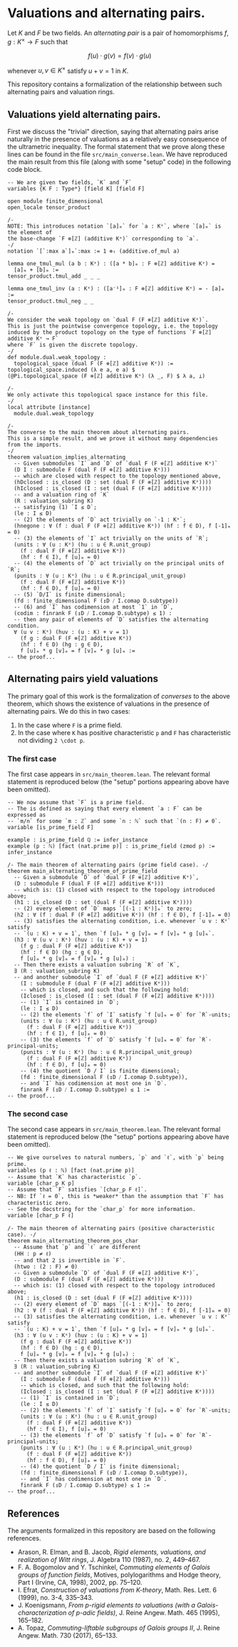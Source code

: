 # Valuations and alternating pairs.

Let $K$ and $F$ be two fields.
An *alternating pair* is a pair of homomorphisms $f,g : K^\times \to F$ such that 

$$ f(u) \cdot g(v) = f(v) \cdot g(u) $$ 

whenever $u,v \in K^\times$ satisfy $u + v = 1$ in $K$.

This repository contains a formalization of the relationship between such alternating pairs and valuation rings. 

## Valuations yield alternating pairs.
First we discuss the "trivial" direction, saying that alternating pairs arise naturally in the presence of valuations as a relatively easy consequence of the ultrametric inequality.
The formal statement that we prove along these lines can be found in the file `src/main_converse.lean`.
We have reproduced the main result from this file (along with some "setup" code) in the following code block.

```lean
-- We are given two fields, `K` and `F`
variables {K F : Type*} [field K] [field F] 

open module finite_dimensional 
open_locale tensor_product

/-
NOTE: This introduces notation `[a]ₘ` for `a : Kˣ`, where `[a]ₘ` is the element of
the base-change `F ⊗[ℤ] (additive Kˣ)` corresponding to `a`. 
-/
notation `[`:max a`]ₘ`:max := 1 ⊗ₜ (additive.of_mul a)

lemma one_tmul_mul (a b : Kˣ) : ([a * b]ₘ : F ⊗[ℤ] additive Kˣ) = 
  [a]ₘ + [b]ₘ := 
tensor_product.tmul_add _ _ _

lemma one_tmul_inv (a : Kˣ) : ([a⁻¹]ₘ : F ⊗[ℤ] additive Kˣ) = - [a]ₘ :=
tensor_product.tmul_neg _ _

/-
We consider the weak topology on `dual F (F ⊗[ℤ] additive Kˣ)`. 
This is just the pointwise convergence topology, i.e. the topology
induced by the product topology on the type of functions `F ⊗[ℤ] additive Kˣ → F` 
where `F` is given the discrete topology.
-/
def module.dual.weak_topology : 
  topological_space (dual F (F ⊗[ℤ] additive Kˣ)) := 
topological_space.induced (λ e a, e a) $ 
(@Pi.topological_space (F ⊗[ℤ] additive Kˣ) (λ _, F) $ λ a, ⊥)

/-
We only activate this topological space instance for this file.
-/
local attribute [instance] 
  module.dual.weak_topology

/- 
The converse to the main theorem about alternating pairs. 
This is a simple result, and we prove it without many dependencies from the imports.
-/
theorem valuation_implies_alternating
  -- Given submodules `I` and `D` of `dual F (F ⊗[ℤ] additive Kˣ)` 
  (D I : submodule F (dual F (F ⊗[ℤ] additive Kˣ))) 
  -- which are closed with respect to the topology mentioned above,
  (hDclosed : is_closed (D : set (dual F (F ⊗[ℤ] additive Kˣ))))
  (hIclosed : is_closed (I : set (dual F (F ⊗[ℤ] additive Kˣ))))
  -- and a valuation ring of `K`
  (R : valuation_subring K)
  -- satisfying (1) `I ≤ D`;
  (le : I ≤ D)
  -- (2) the elements of `D` act trivially on `-1 : Kˣ`;
  (hnegone : ∀ (f : dual F (F ⊗[ℤ] additive Kˣ)) (hf : f ∈ D), f [-1]ₘ = 0) 
  -- (3) the elements of `I` act trivially on the units of `R`;
  (units : ∀ (u : Kˣ) (hu : u ∈ R.unit_group) 
    (f : dual F (F ⊗[ℤ] additive Kˣ))
    (hf : f ∈ I), f [u]ₘ = 0)
  -- (4) the elements of `D` act trivially on the principal units of `R`;
  (punits : ∀ (u : Kˣ) (hu : u ∈ R.principal_unit_group) 
    (f : dual F (F ⊗[ℤ] additive Kˣ))
    (hf : f ∈ D), f [u]ₘ = 0)
  -- (5) `D/I` is finite dimensional;
  (fd : finite_dimensional F (↥D ⧸ I.comap D.subtype))
  -- (6) and `I` has codimension at most `1` in `D`,
  (codim : finrank F (↥D ⧸ I.comap D.subtype) ≤ 1) :
  -- then any pair of elements of `D` satisfies the alternating condition.
  ∀ (u v : Kˣ) (huv : (u : K) + v = 1) 
    (f g : dual F (F ⊗[ℤ] additive Kˣ))
    (hf : f ∈ D) (hg : g ∈ D), 
    f [u]ₘ * g [v]ₘ = f [v]ₘ * g [u]ₘ := 
-- the proof...
```

## Alternating pairs yield valuations

The primary goal of this work is the formalization of *converses* to the above theorem, which shows the existence of valuations in the presence of alternating pairs.
We do this in two cases:
1. In the case where `F` is a prime field.
2. In the case where `K` has positive characteristic `p` and `F` has characteristic not dividing `2 \cdot p`. 

### The first case
The first case appears in `src/main_theorem.lean`. 
The relevant formal statement is reproduced below (the "setup" portions appearing above have been omitted).
```lean
-- We now assume that `F` is a prime field.
-- The is defined as saying that every element `a : F` can be expressed as 
-- `m/n` for some `m : ℤ` and some `n : ℕ` such that `(n : F) ≠ 0`.
variable [is_prime_field F]

example : is_prime_field ℚ := infer_instance
example (p : ℕ) [fact (nat.prime p)] : is_prime_field (zmod p) := infer_instance

/- The main theorem of alternating pairs (prime field case). -/
theorem main_alternating_theorem_of_prime_field
  -- Given a submodule `D` of `dual F (F ⊗[ℤ] additive Kˣ)`,
  (D : submodule F (dual F (F ⊗[ℤ] additive Kˣ))) 
  -- which is: (1) closed with respect to the topology introduced above; 
  (h1 : is_closed (D : set (dual F (F ⊗[ℤ] additive Kˣ))))
  -- (2) every element of `D` maps `[(-1 : Kˣ)]ₘ` to zero;
  (h2 : ∀ (f : dual F (F ⊗[ℤ] additive Kˣ)) (hf : f ∈ D), f [-1]ₘ = 0) 
  -- (3) satisfies the alternating condition, i.e. whenever `u v : Kˣ` satisfy
  -- `(u : K) + v = 1`, then `f [u]ₘ * g [v]ₘ = f [v]ₘ * g [u]ₘ`.
  (h3 : ∀ (u v : Kˣ) (huv : (u : K) + v = 1) 
    (f g : dual F (F ⊗[ℤ] additive Kˣ))
    (hf : f ∈ D) (hg : g ∈ D), 
    f [u]ₘ * g [v]ₘ = f [v]ₘ * g [u]ₘ) : 
  -- Then there exists a valuation subring `R` of `K`, 
  ∃ (R : valuation_subring K)
  -- and another submodule `I` of `dual F (F ⊗[ℤ] additive Kˣ)` 
    (I : submodule F (dual F (F ⊗[ℤ] additive Kˣ)))
    -- which is closed, and such that the following hold:
    (Iclosed : is_closed (I : set (dual F (F ⊗[ℤ] additive Kˣ))))
    -- (1) `I` is contained in `D`;
    (le : I ≤ D)
    -- (2) the elements `f` of `I` satisfy `f [u]ₘ = 0` for `R`-units;
    (units : ∀ (u : Kˣ) (hu : u ∈ R.unit_group) 
      (f : dual F (F ⊗[ℤ] additive Kˣ))
      (hf : f ∈ I), f [u]ₘ = 0)
    -- (3) the elements `f` of `D` satisfy `f [u]ₘ = 0` for `R`-principal-units;
    (punits : ∀ (u : Kˣ) (hu : u ∈ R.principal_unit_group) 
      (f : dual F (F ⊗[ℤ] additive Kˣ))
      (hf : f ∈ D), f [u]ₘ = 0)
    -- (4) the quotient `D / I` is finite dimensional;
    (fd : finite_dimensional F (↥D ⧸ I.comap D.subtype)),
    -- and `I` has codimension at most one in `D`.
    finrank F (↥D ⧸ I.comap D.subtype) ≤ 1 := 
-- the proof...
```

### The second case
The second case appears in `src/main_theorem.lean`. 
The relevant formal statement is reproduced below (the "setup" portions appearing above have been omitted).
```lean
-- We give ourselves to natural numbers, `p` and `ℓ`, with `p` being prime.
variables (p ℓ : ℕ) [fact (nat.prime p)]
-- Assume that `K` has characteristic `p`.
variable [char_p K p]
-- Assume that `F` satisfies `[char_p F ℓ]`.
-- NB: If `ℓ = 0`, this is *weaker* than the assumption that `F` has characteristic zero.
-- See the docstring for the `char_p` for more information.
variable [char_p F ℓ]

/- The main theorem of alternating pairs (positive characteristic case). -/
theorem main_alternating_theorem_pos_char 
  -- Assume that `p` and `ℓ` are different
  (HH : p ≠ ℓ)
  -- and that 2 is invertible in `F`.
  (htwo : (2 : F) ≠ 0)
  -- Given a submodule `D` of `dual F (F ⊗[ℤ] additive Kˣ)`,
  (D : submodule F (dual F (F ⊗[ℤ] additive Kˣ))) 
  -- which is: (1) closed with respect to the topology introduced above; 
  (h1 : is_closed (D : set (dual F (F ⊗[ℤ] additive Kˣ))))
  -- (2) every element of `D` maps `[(-1 : Kˣ)]ₘ` to zero;
  (h2 : ∀ (f : dual F (F ⊗[ℤ] additive Kˣ)) (hf : f ∈ D), f [-1]ₘ = 0) 
  -- (3) satisfies the alternating condition, i.e. whenever `u v : Kˣ` satisfy
  -- `(u : K) + v = 1`, then `f [u]ₘ * g [v]ₘ = f [v]ₘ * g [u]ₘ`.
  (h3 : ∀ (u v : Kˣ) (huv : (u : K) + v = 1) 
    (f g : dual F (F ⊗[ℤ] additive Kˣ))
    (hf : f ∈ D) (hg : g ∈ D), 
    f [u]ₘ * g [v]ₘ = f [v]ₘ * g [u]ₘ) : 
  -- Then there exists a valuation subring `R` of `K`, 
  ∃ (R : valuation_subring K)
  -- and another submodule `I` of `dual F (F ⊗[ℤ] additive Kˣ)` 
    (I : submodule F (dual F (F ⊗[ℤ] additive Kˣ)))
    -- which is closed, and such that the following hold:
    (Iclosed : is_closed (I : set (dual F (F ⊗[ℤ] additive Kˣ))))
    -- (1) `I` is contained in `D`;
    (le : I ≤ D)
    -- (2) the elements `f` of `I` satisfy `f [u]ₘ = 0` for `R`-units;
    (units : ∀ (u : Kˣ) (hu : u ∈ R.unit_group) 
      (f : dual F (F ⊗[ℤ] additive Kˣ))
      (hf : f ∈ I), f [u]ₘ = 0)
    -- (3) the elements `f` of `D` satisfy `f [u]ₘ = 0` for `R`-principal-units;
    (punits : ∀ (u : Kˣ) (hu : u ∈ R.principal_unit_group) 
      (f : dual F (F ⊗[ℤ] additive Kˣ))
      (hf : f ∈ D), f [u]ₘ = 0)
    -- (4) the quotient `D / I` is finite dimensional;
    (fd : finite_dimensional F (↥D ⧸ I.comap D.subtype)),
    -- and `I` has codimension at most one in `D`.
    finrank F (↥D ⧸ I.comap D.subtype) ≤ 1 := 
-- the proof...
```

## References
The arguments formalized in this repository are based on the following references.

- Arason, R. Elman, and B. Jacob, *Rigid elements, valuations, and realization of Witt rings*, J. Algebra 110 (1987), no. 2, 449–467.
- F. A. Bogomolov and Y. Tschinkel, *Commuting elements of Galois groups of function fields*, Motives, polylogarithms and Hodge theory, Part I (Irvine, CA, 1998), 2002, pp. 75–120.
- I. Efrat, *Construction of valuations from K-theory*, Math. Res. Lett. 6 (1999), no. 3-4, 335–343.
- J. Koenigsmann, *From p-rigid elements to valuations (with a Galois-characterization of p-adic fields)*, J. Reine Angew. Math. 465 (1995), 165–182.
- A. Topaz, *Commuting-liftable subgroups of Galois groups II*, J. Reine Angew. Math. 730 (2017), 65–133.